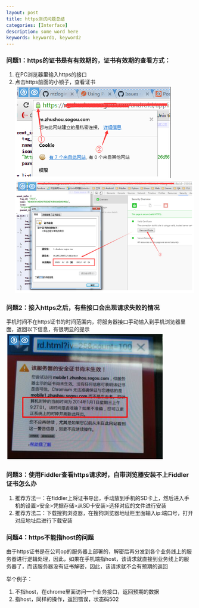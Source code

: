 ```yaml
---
layout: post
title: https测试问题总结
categories: [Interface]
description: some word here
keywords: keyword1, keyword2
---
```


### 问题1：https的证书是有有效期的，证书有效期的查看方式：

1. 在PC浏览器里输入https的接口
2. 点击https前面的小锁子，查看证书
![](/images/2017-3-15-1.png)
![](/images/2017-3-15-2.png)

### 问题2：接入https之后，有些接口会出现请求失败的情况

手机时间不在https证书的时间范围内，将服务器接口手动输入到手机浏览器里面，返回以下信息，有很明显的提示
![](/images/2017-3-15-3.png)
 
### 问题3：使用Fiddler查看https请求时，自带浏览器安装不上Fiddler证书怎么办

1. 推荐方法一：在fiddler上将证书导出，手动放到手机的SD卡上，然后进入手机的设置>安全>凭据存储>从SD卡安装>选择对应的文件进行安装
2. 推荐方法二：下载搜狗浏览器，在搜狗浏览器地址栏里面输入ip:端口号，打开对应地址后进行下载安装
 
### 问题4：https不能指host的问题

由于https证书是在公司op的服务器上部署的，解密后再分发到各个业务线上的服务器进行逻辑处理，因此，如果在手机端指host，该请求就直接到业务线上的服务器了，而该服务器没有证书解密，因此，该请求就不会有预期的返回

举个例子：
1. 不指host，在chrome里面访问一个业务接口，返回预期的数据
2. 指host，同样的操作，返回错误，状态码502
 




 


